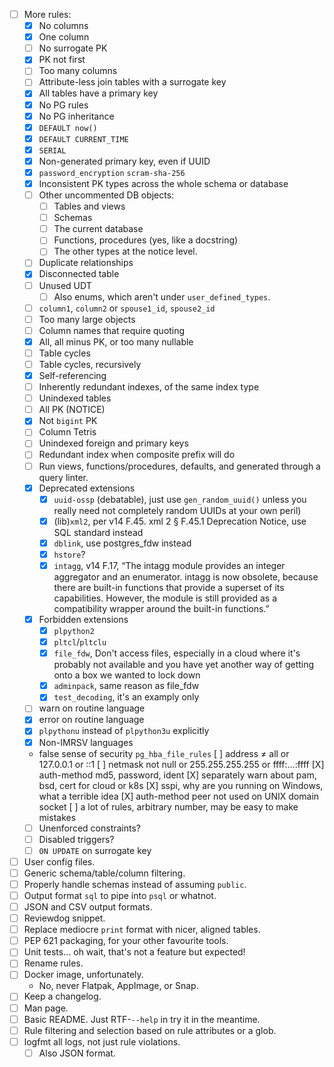 - [ ] More rules:
    * [X] No columns
    * [X] One column
    * [ ] No surrogate PK
    * [X] PK not first
    * [ ] Too many columns
    * [ ] Attribute-less join tables with a surrogate key
    * [X] All tables have a primary key
    * [X] No PG rules
    * [X] No PG inheritance
    * [X] `DEFAULT now()`
    * [X] `DEFAULT CURRENT_TIME`
    * [X] `SERIAL`
    * [X] Non-generated primary key, even if UUID
    * [X] `password_encryption` `scram-sha-256`
    * [X] Inconsistent PK types across the whole schema or database
    * [ ] Other uncommented DB objects:
        + [ ] Tables and views
        + [ ] Schemas
        + [ ] The current database
        + [ ] Functions, procedures (yes, like a docstring)
        + [ ] The other types at the notice level.
    * [ ] Duplicate relationships
    * [X] Disconnected table
    * [ ] Unused UDT
        + [ ] Also enums, which aren't under `user_defined_types`.
    * [ ] `column1`, `column2` or `spouse1_id`, `spouse2_id`
    * [ ] Too many large objects
    * [ ] Column names that require quoting
    * [X] All, all minus PK, or too many nullable
    * [ ] Table cycles
    * [ ] Table cycles, recursively
    * [X] Self-referencing
    * [ ] Inherently redundant indexes, of the same index type
    * [ ] Unindexed tables
    * [ ] All PK (NOTICE)
    * [X] Not `bigint` PK
    * [ ] Column Tetris
    * [ ] Unindexed foreign and primary keys
    * [ ] Redundant index when composite prefix will do
    * [ ] Run views, functions/procedures, defaults, and generated through a query linter.
    * [X] Deprecated extensions
        + [X] `uuid-ossp` (debatable), just use `gen_random_uuid()` unless you really need not completely random UUIDs at your own peril)
        + [X] (lib)`xml2`, per v14 F.45. xml 2 § F.45.1 Deprecation Notice, use SQL standard instead
        + [X] `dblink`, use postgres_fdw instead
        + [X] `hstore`?
        + [X] `intagg`, v14 F.17, “The intagg module provides an integer aggregator and an enumerator. intagg is now obsolete, because there are built-in functions that provide a superset of its capabilities. However, the module is still provided as a compatibility wrapper around the built-in functions.”
    * [X] Forbidden extensions
        + [X] `plpython2`
        + [X] `pltcl`/`pltclu`
        + [X] `file_fdw`, Don't access files, especially in a cloud where it's probably not available and you have yet another way of getting onto a box we wanted to lock down
        + [X] `adminpack`, same reason as file_fdw
        + [X] `test_decoding`, it's an examply only
    * [ ] warn on routine language
    * [X] error on routine language
    * [X] `plpythonu` instead of `plpython3u` explicitly
    * [X] Non-IMRSV languages
    * false sense of security `pg_hba_file_rules`
        [ ] address ≠ all or 127.0.0.1 or ::1
        [ ] netmask not null or 255.255.255.255 or ffff:…:ffff
        [X] auth-method md5, password, ident
        [X] separately warn about pam, bsd, cert for cloud or k8s
        [X] sspi, why are you running on Windows, what a terrible idea
        [X] auth-method peer not used on UNIX domain socket
        [ ] a lot of rules, arbitrary number, may be easy to make mistakes
    * [ ] Unenforced constraints?
    * [ ] Disabled triggers?
    * [ ] `ON UPDATE` on surrogate key
- [ ] User config files.
- [ ] Generic schema/table/column filtering.
- [ ] Properly handle schemas instead of assuming `public`.
- [ ] Output format `sql` to pipe into `psql` or whatnot.
- [ ] JSON and CSV output formats.
- [ ] Reviewdog snippet.
- [ ] Replace mediocre `print` format with nicer, aligned tables.
- [ ] PEP 621 packaging, for your other favourite tools.
- [ ] Unit tests… oh wait, that's not a feature but expected!
- [ ] Rename rules.
- [ ] Docker image, unfortunately.
    * No, never Flatpak, AppImage, or Snap.
- [ ] Keep a changelog.
- [ ] Man page.
- [ ] Basic README. Just RTF-`--help` in try it in the meantime.
- [ ] Rule filtering and selection based on rule attributes or a glob.
- [ ] logfmt all logs, not just rule violations.
    * [ ] Also JSON format.

